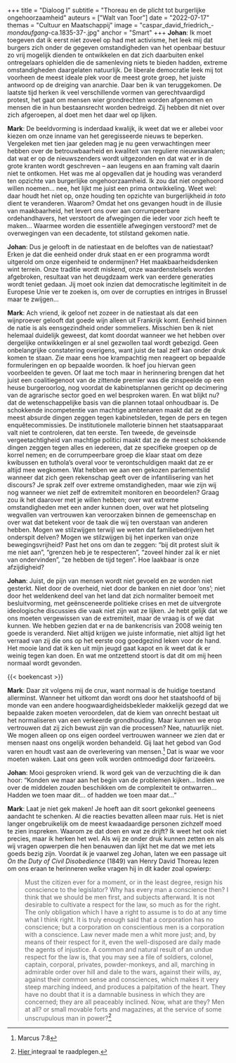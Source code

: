 +++
title = "Dialoog I"
subtitle = "Thoreau en de plicht tot burgerlijke ongehoorzaamheid"
auteurs = ["Walt van Toor"]
date = "2022-07-17"
themas = "Cultuur en Maatschappij"
image = "caspar_david_friedrich_-_mondaufgang_-ca.1835-37-.jpg"
anchor = "Smart"
+++
**Johan**: Ik moet toegeven dat ik eerst niet zoveel op had met activisme, het leek mij dat burgers zich onder de gegeven omstandigheden van het openbaar bestuur zo vrij mogelijk dienden te ontwikkelen en dat zich daarbuiten enkel ontregelaars ophielden die de samenleving niets te bieden hadden, extreme omstandigheden daargelaten natuurlijk. De liberale democratie leek mij tot voorheen de meest ideale plek voor de meest grote groep, het juiste antwoord op de dreiging van anarchie. Daar ben ik van teruggekomen. De laatste tijd herken ik veel verschillende vormen van gerechtvaardigd protest, het gaat om mensen wier grondrechten worden afgenomen en mensen die in hun bestaansrecht worden bedreigd. Zij hebben dit niet over zich afgeroepen, al doet men het daar wel op lijken.  

**Mark**: De beeldvorming is inderdaad kwalijk, ik weet dat we er allebei voor kiezen om onze inname van het geregisseerde nieuws te beperken. Vergeleken met tien jaar geleden mag je nu geen verwachtingen meer hebben over de betrouwbaarheid en kwaliteit van reguliere nieuwskanalen; dat wat er op de nieuwszenders wordt uitgezonden en dat wat er in de grote kranten wordt geschreven – aan leugens en aan framing valt daarin niet te ontkomen. Het was me al opgevallen dat je houding was veranderd ten opzichte van burgerlijke ongehoorzaamheid. Ik zou dat niet ongehoord willen noemen… nee, het lijkt me juist een prima ontwikkeling. Weet wel: daar houdt het niet op, onze houding ten opzichte van burgerlijkheid *in toto* dient te veranderen. Waarom? Omdat het ons gevangen houdt in de illusie van maakbaarheid, het levert ons over aan corrumpeerbare ordehandhavers, het verstoort de afwegingen die ieder voor zich heeft te maken… Waarmee worden die essentiële afwegingen verstoord? met de overwegingen van een decadente, tot stilstand gekomen natie.  

**Johan**: Dus je gelooft in de natiestaat en de beloftes van de natiestaat? Erken je dat die eenheid onder druk staat en er een programma wordt uitgerold om onze eigenheid te ondermijnen? Het maakbaarheidsdenken wint terrein. Onze traditie wordt miskend, onze waardenstelsels worden afgebroken, resultaat van het deugdzaam werk van eerdere generaties wordt teniet gedaan. Jij moet ook inzien dat democratische legitimiteit in de Europese Unie ver te zoeken is, om over de corrupties en intriges in Brussel maar te zwijgen… 

**Mark**: Ach vriend, ik geloof net zozeer in de natiestaat als dat een wijnproever gelooft dat goede wijn alleen uit Frankrijk komt. Eenheid binnen de natie is als eensgezindheid onder sommeliers. Misschien ben ik niet helemaal duidelijk geweest, dat komt doordat wanneer we het hebben over dergelijke ontwikkelingen er al snel gezwollen taal wordt gebezigd. Geen onbelangrijke constatering overigens, want juist de taal zelf kan onder druk komen te staan. Zie maar eens hoe krampachtig men reageert op bepaalde formuleringen en op bepaalde woorden. Ik hoef jou hiervan geen voorbeelden te geven. Of laat me toch maar in herinnering brengen dat het juist een coalitiegenoot van de zittende premier was die zinspeelde op een heuse burgeroorlog, nog voordat de kabinetsplannen gericht op decimering van de agrarische sector goed en wel besproken waren. En wat blijkt nu? dat de wetenschappelijke basis van die plannen totaal onhoudbaar is. De schokkende incompetentie van machtige ambtenaren maakt dat ze de meest absurde dingen zeggen tegen kabinetsleden, tegen de pers en tegen enquêtecommissies. De institutionele malloterie binnen het staatsapparaat valt niet te controleren, dat ten eerste. Ten tweede, de geveinsde vergeetachtigheid van machtige politici maakt dat ze de meest schokkende dingen zeggen tegen alles en iedereen, dat ze specifieke groepen op de korrel nemen; en de corrumpeerbare groep die klaar staat om deze kwibussen en tuthola’s overal voor te verontschuldigen maakt dat ze er altijd mee wegkomen. Wat hebben we aan een gekozen parlementslid wanneer dat zich geen rekenschap geeft over de infantilisering van het discours? Je sprak zelf over extreme omstandigheden, maar wie zijn wij nog wanneer we niet zelf de extremiteit monitoren en beoordelen? Graag zou ik het daarover met je willen hebben; over wat extreme omstandigheden met een ander kunnen doen, over wat het plotseling wegvallen van vertrouwen kan veroorzaken binnen de gemeenschap en over wat dat betekent voor de taak die wij ten overstaan van anderen hebben. Mogen we stilzwijgen terwijl we weten dat familiebedrijven het onderspit delven? Mogen we stilzwijgen bij het inperken van onze bewegingsvrijheid? Past het ons om dan te zeggen: “bij dit protest sluit ik me niet aan”, “grenzen heb je te respecteren”, “zoveel hinder zal ik er niet van ondervinden”, “ze hebben de tijd tegen”. Hoe laakbaar is onze afzijdigheid? 

**Johan**: Juist, de pijn van mensen wordt niet gevoeld en ze worden niet gesterkt. Niet door de overheid, niet door de banken en niet door ‘ons’; niet door het weldenkend deel van het land dat zich normaliter bemoeit met besluitvorming, met geënsceneerde politieke crises en met de uitvergrote ideologische discussies die vaak niet zijn wat ze lijken. Je hebt gelijk dat we ons moeten vergewissen van de extremiteit, maar de vraag is of we dat kunnen. We hebben gezien dat er na de bankencrisis van 2008 weinig ten goede is veranderd. Niet altijd krijgen we juiste informatie, niet altijd ligt het verraad van zij die ons op het eerste oog goedgezind leken voor de hand. Het mooie land dat ik ken uit mijn jeugd gaat kapot en ik weet dat ik er weinig tegen kan doen. En wat me ontzettend stoort is dat dit om mij heen normaal wordt gevonden.  

{{< boekencast >}}

**Mark**: Daar zit volgens mij de crux, want normaal is de huidige toestand allerminst. Wanneer het uitkomt dan wordt ons door het staatshoofd of bij monde van een andere hoogwaardigheidsbekleder makkelijk gezegd dat we bepaalde zaken moeten veroordelen, dat de kiem van onrecht bestaat uit het normaliseren van een verkeerde grondhouding. Maar kunnen we erop vertrouwen dat zij zich bewust zijn van die processen? Nee, natuurlijk niet. We mogen alleen op ons eigen oordeel vertrouwen wanneer we zien dat er mensen naast ons ongelijk worden behandeld. Gij laat het gebod van God varen en houdt vast aan de overlevering van mensen.[^1] Dat is waar we voor moeten waken. Laat ons geen volk worden ontmoedigd door farizeeërs.  

**Johan**: Mooi gesproken vriend. Ik word gek van de verzuchting die ik dan hoor: “Konden we maar aan het begin van de problemen kijken… Indien we over de middelen zouden beschikken om de complexiteit te ontwarren…  Hadden we toen maar dit… of hadden we toen maar dat…” 

**Mark**: Laat je niet gek maken! Je hoeft aan dit soort gekonkel geeneens aandacht te schenken. Al die reacties bevatten alleen maar ruis. Het is niet langer ongebruikelijk om de meest kwaadaardige personen zichzelf moed te zien inspreken. Waarom ze dat doen en wat ze drijft? Ik weet het ook niet precies, maar ik herken het wel. Als wij ze onder druk kunnen zetten en als wij vragen opwerpen die hen benauwen dan lijkt het me dat we met iets goeds bezig zijn. Voordat ik je vaarwel zeg Johan, laten we een passage uit *On the Duty of Civil Disobedience* (1849) van Henry David Thoreau lezen om ons eraan te herinneren welke vragen hij in dit kader zoal opwierp:  

> Must the citizen ever for a moment, or in the least degree, resign his conscience to the legislator? Why has every man a conscience then? I think that we should be men first, and subjects afterward. It is not desirable to cultivate a respect for the law, so much as for the right. The only obligation which I have a right to assume is to do at any time what I think right. It is truly enough said that a corporation has no conscience; but a corporation on conscientious men is a corporation with a conscience. Law never made men a whit more just; and, by means of their respect for it, even the well-disposed are daily made the agents of injustice. A common and natural result of an undue respect for the law is, that you may see a file of soldiers, colonel, captain, corporal, privates, powder-monkeys, and all, marching in admirable order over hill and dale to the wars, against their wills, ay, against their common sense and consciences, which makes it very steep marching indeed, and produces a palpitation of the heart. They have no doubt that it is a damnable business in which they are concerned; they are all peaceably inclined. Now, what are they? Men at all? or small movable forts and magazines, at the service of some unscrupulous man in power?[^2]

[^1]: Marcus 7:8

[^2]: [Hier ](https://www.republikanisme.nl/burgerschap/civil-disobedience/)integraal te raadplegen.
